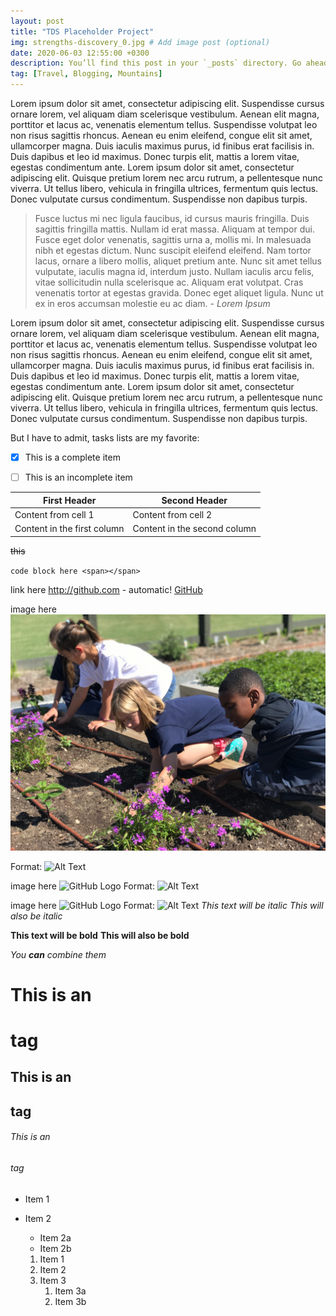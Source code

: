 ```yaml
---
layout: post
title: "TDS Placeholder Project"
img: strengths-discovery_0.jpg # Add image post (optional)
date: 2020-06-03 12:55:00 +0300
description: You’ll find this post in your `_posts` directory. Go ahead and edit it and re-build the site to see your changes. # Add post description (optional)
tag: [Travel, Blogging, Mountains]
---
```


Lorem ipsum dolor sit amet, consectetur adipiscing elit. Suspendisse cursus ornare lorem, vel aliquam diam scelerisque vestibulum. Aenean elit magna, porttitor et lacus ac, venenatis elementum tellus. Suspendisse volutpat leo non risus sagittis rhoncus. Aenean eu enim eleifend, congue elit sit amet, ullamcorper magna. Duis iaculis maximus purus, id finibus erat facilisis in. Duis dapibus et leo id maximus. Donec turpis elit, mattis a lorem vitae, egestas condimentum ante. Lorem ipsum dolor sit amet, consectetur adipiscing elit. Quisque pretium lorem nec arcu rutrum, a pellentesque nunc viverra. Ut tellus libero, vehicula in fringilla ultrices, fermentum quis lectus. Donec vulputate cursus condimentum. Suspendisse non dapibus turpis.

> Fusce luctus mi nec ligula faucibus, id cursus mauris fringilla. Duis sagittis fringilla mattis. Nullam id erat massa. Aliquam at tempor dui. Fusce eget dolor venenatis, sagittis urna a, mollis mi. In malesuada nibh et egestas dictum. Nunc suscipit eleifend eleifend. Nam tortor lacus, ornare a libero mollis, aliquet pretium ante. Nunc sit amet tellus vulputate, iaculis magna id, interdum justo. Nullam iaculis arcu felis, vitae sollicitudin nulla scelerisque ac. Aliquam erat volutpat. Cras venenatis tortor at egestas gravida. Donec eget aliquet ligula. Nunc ut ex in eros accumsan molestie eu ac diam. <cite>- Lorem Ipsum</cite>

Lorem ipsum dolor sit amet, consectetur adipiscing elit. Suspendisse cursus ornare lorem, vel aliquam diam scelerisque vestibulum. Aenean elit magna, porttitor et lacus ac, venenatis elementum tellus. Suspendisse volutpat leo non risus sagittis rhoncus. Aenean eu enim eleifend, congue elit sit amet, ullamcorper magna. Duis iaculis maximus purus, id finibus erat facilisis in. Duis dapibus et leo id maximus. Donec turpis elit, mattis a lorem vitae, egestas condimentum ante. Lorem ipsum dolor sit amet, consectetur adipiscing elit. Quisque pretium lorem nec arcu rutrum, a pellentesque nunc viverra. Ut tellus libero, vehicula in fringilla ultrices, fermentum quis lectus. Donec vulputate cursus condimentum. Suspendisse non dapibus turpis.

But I have to admit, tasks lists are my favorite:

- [x] This is a complete item
- [ ] This is an incomplete item


First Header | Second Header
------------ | -------------
Content from cell 1 | Content from cell 2
Content in the first column | Content in the second column


~~this~~




`code block here <span></span>`

link here
http://github.com - automatic!
[GitHub](http://github.com)


image here
![GitHub Logo](../assets/img/grow.jpg)






Format: ![Alt Text](url)

image here
![GitHub Logo](grow.jpg)
Format: ![Alt Text](url)

image here
![GitHub Logo](img/grow.jpg)
Format: ![Alt Text](url)
*This text will be italic*
_This will also be italic_

**This text will be bold**
__This will also be bold__

_You **can** combine them_


# This is an <h1> tag
## This is an <h2> tag
###### This is an <h6> tag


* Item 1
* Item 2
  * Item 2a
  * Item 2b


  1. Item 1
  1. Item 2
  1. Item 3
     1. Item 3a
     1. Item 3b
